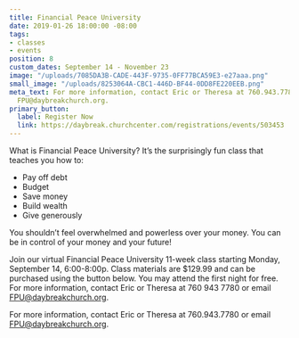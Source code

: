 ```yaml
---
title: Financial Peace University
date: 2019-01-26 18:00:00 -08:00
tags:
- classes
- events
position: 8
custom_dates: September 14 - November 23
image: "/uploads/7085DA3B-CADE-443F-9735-0FF77BCA59E3-e27aaa.png"
small_image: "/uploads/8253064A-CBC1-446D-BF44-0DD8FE220EEB.png"
meta_text: For more information, contact Eric or Theresa at 760.943.7780 or email
  FPU@daybreakchurch.org.
primary_button:
  label: Register Now
  link: https://daybreak.churchcenter.com/registrations/events/503453
---
```


What is Financial Peace University?
It’s the surprisingly fun class that teaches you how to:

* Pay off debt
* Budget
* Save money
* Build wealth
* Give generously

You shouldn’t feel overwhelmed and powerless over your money. You can be in control of your money and your future!

Join our virtual Financial Peace University 11-week class starting Monday, September 14, 6:00-8:00p. Class materials are $129.99 and can be purchased using the button below. You may attend the first night for free. For more information, contact Eric or Theresa at 760 943 7780 or email FPU@daybreakchurch.org.

For more information, contact Eric or Theresa at 760.943.7780 or email [FPU@daybreakchurch.org](FPU@daybreakchurch.org). 